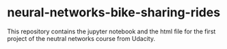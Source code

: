 # neural-networks-bike-sharing-rides
This repository contains the jupyter notebook and the html file for the first project of the neutral networks course from Udacity.
